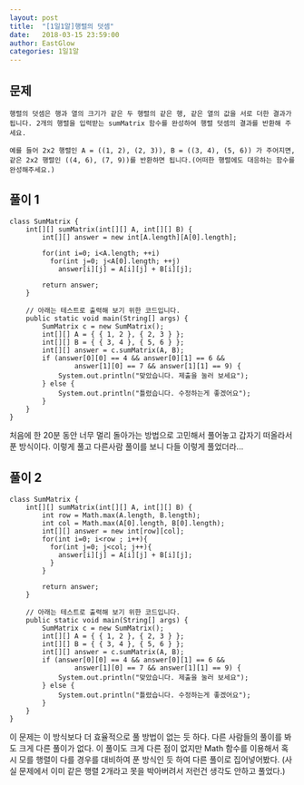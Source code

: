 ```yaml
---
layout: post
title:  "[1일1알]행렬의 덧셈"
date:   2018-03-15 23:59:00
author: EastGlow
categories: 1일1알
---
```

## 문제
```
행렬의 덧셈은 행과 열의 크기가 같은 두 행렬의 같은 행, 같은 열의 값을 서로 더한 결과가 됩니다. 2개의 행렬을 입력받는 sumMatrix 함수를 완성하여 행렬 덧셈의 결과를 반환해 주세요.

예를 들어 2x2 행렬인 A = ((1, 2), (2, 3)), B = ((3, 4), (5, 6)) 가 주어지면, 같은 2x2 행렬인 ((4, 6), (7, 9))를 반환하면 됩니다.(어떠한 행렬에도 대응하는 함수를 완성해주세요.)
```

## 풀이 1
~~~
class SumMatrix {
	int[][] sumMatrix(int[][] A, int[][] B) {  
    	int[][] answer = new int[A.length][A[0].length];
    
        for(int i=0; i<A.length; ++i)
          for(int j=0; j<A[0].length; ++j)
            answer[i][j] = A[i][j] + B[i][j];

		return answer;
	}

	// 아래는 테스트로 출력해 보기 위한 코드입니다.
	public static void main(String[] args) {
		SumMatrix c = new SumMatrix();
		int[][] A = { { 1, 2 }, { 2, 3 } };
		int[][] B = { { 3, 4 }, { 5, 6 } };
		int[][] answer = c.sumMatrix(A, B);
		if (answer[0][0] == 4 && answer[0][1] == 6 && 
				answer[1][0] == 7 && answer[1][1] == 9) {
			System.out.println("맞았습니다. 제출을 눌러 보세요");
		} else {
			System.out.println("틀렸습니다. 수정하는게 좋겠어요");
		}
	}
}
~~~
처음에 한 20분 동안 너무 멀리 돌아가는 방법으로 고민해서 풀어놓고 갑자기 떠올라서 푼 방식이다. 이렇게 풀고 다른사람 풀이를 보니 다들 이렇게 풀었더라...

## 풀이 2
~~~
class SumMatrix {
    int[][] sumMatrix(int[][] A, int[][] B) {
        int row = Math.max(A.length, B.length);
        int col = Math.max(A[0].length, B[0].length);
        int[][] answer = new int[row][col];
        for(int i=0; i<row ; i++){
          for(int j=0; j<col; j++){
            answer[i][j] = A[i][j] + B[i][j];
          }
        }

        return answer;
    }

    // 아래는 테스트로 출력해 보기 위한 코드입니다.
    public static void main(String[] args) {
        SumMatrix c = new SumMatrix();
        int[][] A = { { 1, 2 }, { 2, 3 } };
        int[][] B = { { 3, 4 }, { 5, 6 } };
        int[][] answer = c.sumMatrix(A, B);
        if (answer[0][0] == 4 && answer[0][1] == 6 && 
                answer[1][0] == 7 && answer[1][1] == 9) {
            System.out.println("맞았습니다. 제출을 눌러 보세요");
        } else {
            System.out.println("틀렸습니다. 수정하는게 좋겠어요");
        }
    }
}

~~~
이 문제는 이 방식보다 더 효율적으로 풀 방법이 없는 듯 하다. 다른 사람들의 풀이를 봐도 크게 다른 풀이가 없다. 이 풀이도 크게 다른 점이 없지만 Math 함수를 이용해서 혹시 모를 행렬이 다를 경우를 대비하여 푼 방식인 듯 하여 다른 풀이로 집어넣어봤다. (사실 문제에서 이미 같은 행렬 2개라고 못을 박아버려서 저런건 생각도 안하고 풀었다.)